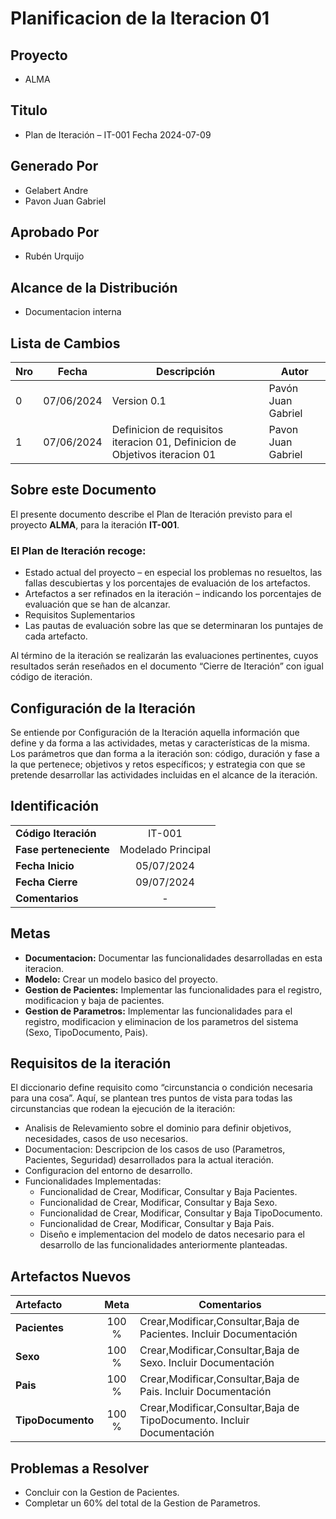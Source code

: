 # Planificacion de la Iteracion 01

## Proyecto
- ALMA

## Titulo
- Plan de Iteración – IT-001 Fecha 2024-07-09

## Generado Por
- Gelabert Andre
- Pavon Juan Gabriel

## Aprobado Por
- Rubén Urquijo

## Alcance de la Distribución
- Documentacion interna

## **Lista de Cambios**

| Nro | Fecha     | Descripción       | Autor |
|-----|-----------|-------------------|-------|
| 0   | 07/06/2024| Version 0.1     | Pavón Juan Gabriel |
| 1   | 07/06/2024| Definicion de requisitos iteracion 01, Definicion de Objetivos iteracion 01| Pavon Juan Gabriel |

## **Sobre este Documento**
El presente documento describe el Plan de Iteración previsto para el proyecto **ALMA**, para la iteración **IT-001**.

### **El Plan de Iteración recoge:**
- Estado actual del proyecto – en especial los problemas no resueltos, las fallas descubiertas y los porcentajes de evaluación de los artefactos.
- Artefactos a ser refinados en la iteración – indicando los porcentajes de evaluación que se han de alcanzar.
- Requisitos Suplementarios
- Las pautas de evaluación sobre las que se determinaran los puntajes de cada artefacto.

Al término de la iteración se realizarán las evaluaciones pertinentes, cuyos resultados serán reseñados en el documento “Cierre de Iteración” con igual código de iteración.

## **Configuración de la Iteración**
Se entiende por Configuración de la Iteración aquella información que define y da forma a las actividades, metas y características de la misma.
Los parámetros que dan forma a la iteración son: código, duración y fase a la que pertenece; objetivos y retos específicos; y estrategia con que se pretende desarrollar las actividades incluidas en el alcance de la iteración.

## **Identificación**
| | |
|:-----|:-----------:|
|**Código Iteración**   | IT-001|
|**Fase perteneciente**   | Modelado Principal|
**Fecha Inicio**   | 05/07/2024|
**Fecha Cierre**   | 09/07/2024|
**Comentarios**   |-|

## Metas
- **Documentacion:** Documentar las funcionalidades desarrolladas en esta iteracion.
- **Modelo:** Crear un modelo basico del proyecto.
- **Gestion de Pacientes:** Implementar las funcionalidades para el registro, modificacion y baja de pacientes.
- **Gestion de Parametros:** Implementar las funcionalidades para el registro, modificacion y eliminacion de los parametros del sistema (Sexo, TipoDocumento, Pais).

## Requisitos de la iteración
El diccionario define requisito como “circunstancia o condición necesaria para una cosa”. Aquí, se plantean tres puntos de vista para todas las circunstancias que rodean la ejecución de la iteración:

- Analisis de Relevamiento sobre el dominio para definir objetivos, necesidades, casos de uso necesarios.
- Documentacion: Descripcion de los casos de uso (Parametros, Pacientes, Seguridad) desarrollados para la actual iteración.
- Configuracion del entorno de desarrollo.
- Funcionalidades Implementadas:
  - Funcionalidad de Crear, Modificar, Consultar y Baja Pacientes.
  - Funcionalidad de Crear, Modificar, Consultar y Baja Sexo.
  - Funcionalidad de Crear, Modificar, Consultar y Baja TipoDocumento.
  - Funcionalidad de Crear, Modificar, Consultar y Baja Pais.
  - Diseño e implementacion del modelo de datos necesario para el desarrollo de las funcionalidades anteriormente planteadas.

## Artefactos Nuevos

|**Artefacto**   | **Meta**|**Comentarios**|
|:-----|:-----------:|--|
|**Pacientes**   | 100 %|Crear,Modificar,Consultar,Baja de Pacientes. Incluir Documentación|
**Sexo**   | 100 %|Crear,Modificar,Consultar,Baja de Sexo. Incluir Documentación|
**Pais**   | 100 %|Crear,Modificar,Consultar,Baja de Pais. Incluir Documentación|
**TipoDocumento** |100 %|Crear,Modificar,Consultar,Baja de TipoDocumento. Incluir Documentación|

## Problemas a Resolver
- Concluir con la Gestion de Pacientes.
- Completar un 60% del total de la Gestion de Parametros.

